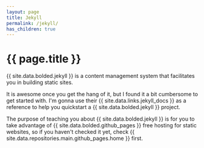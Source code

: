 ```yaml
---
layout: page
title: Jekyll
permalink: /jekyll/
has_children: true
---
```


# {{ page.title }}

{{ site.data.bolded.jekyll }} is a content management system that facilitates you in building static sites.

It is awesome once you get the hang of it, but I found it a bit cumbersome to get started with. I'm gonna use their {{ site.data.links.jekyll_docs }} as a reference to help you quickstart a {{ site.data.bolded.jekyll }} project.

The purpose of teaching you about {{ site.data.bolded.jekyll }} is for you to take advantage of {{ site.data.bolded.github_pages }} free hosting for static websites, so if you haven't checked it yet, check {{ site.data.repositories.main.github_pages.home }} first.